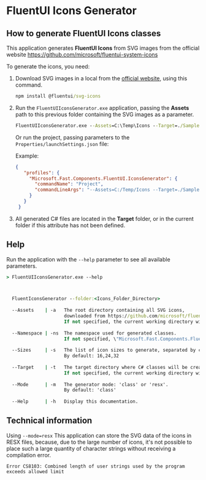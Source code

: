 # FluentUI Icons Generator

## How to generate FluentUI Icons classes

This application generates **FluentUI Icons** from SVG images
from the official website https://github.com/microsoft/fluentui-system-icons

To generate the icons, you need:

1. Download SVG images in a local from the [official website](https://github.com/microsoft/fluentui-system-icons), using this command.

   ```cmd
   npm install @fluentui/svg-icons
   ```

2. Run the `FluentUIIconsGenerator.exe` application, passing the **Assets** path to this previous folder containing the SVG images as a parameter.
   
   ```cmd
   FluentUIIconsGenerator.exe --Assets=C:\Temp\Icons --Target=./Samples
   ```
   
   Or run the project, passing parameters to the `Properties/launchSettings.json` file:

   Example:
   ```json
   {
	  "profiles": {
		"Microsoft.Fast.Components.FluentUI.IconsGenerator": {
		  "commandName": "Project",
		  "commandLineArgs": "--Assets=C:/Temp/Icons --Target=./Samples"
		}
	  }
	}
   ```

3. All generated C# files are located in the **Target** folder, or in the current folder if this attribute has not been defined.


## Help

Run the application with the `--help` parameter to see all available parameters.

```cmd
> FluentUIIconsGenerator.exe --help



  FluentIconsGenerator --folder:<Icons_Folder_Directory>
  
  --Assets    | -a   The root directory containing all SVG icons,
                     downloaded from https://github.com/microsoft/fluentui-system-icons.
                     If not specified, the current working directory will be used.
  
  --Namespace | -ns  The namespace used for generated classes.
                     If not specified, \"Microsoft.Fast.Components.FluentUI\" will be used.
  
  --Sizes     | -s   The list of icon sizes to generate, separated by coma.
                     By default: 16,24,32
  
  --Target    | -t   The target directory where C# classes will be created.
                     If not specified, the current working directory will be used.
  
  --Mode      | -m   The generator mode: 'class' or 'resx'.
                     By default: 'class'
  
  --Help      | -h   Display this documentation.
```

## Technical information

Using `--mode=resx` This application can store the SVG data of the icons in RESX files,
because, due to the large number of icons, it's not possible to place such a large 
quantity of character strings without receiving a compilation error.

```
Error CS8103: Combined length of user strings used by the program exceeds allowed limit
```
